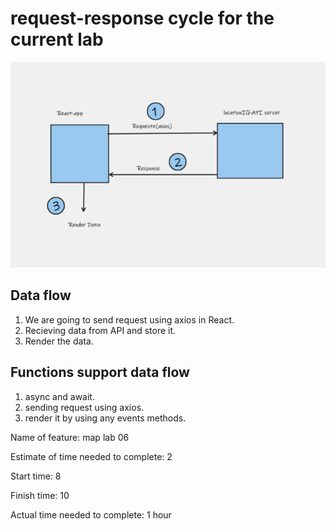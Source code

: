 # request-response cycle for the current lab

![whiteBoard](./public/assests/Whiteboard.png)

## Data flow 
1. We are going to send request using axios in React. 
2. Recieving data from API and store it.
3. Render the data.


## Functions support data flow 
1. async and await.
2. sending request using axios.
3. render it by using any events methods.





Name of feature: map lab 06

Estimate of time needed to complete: 2

Start time: 8

Finish time: 10

Actual time needed to complete: 1 hour
